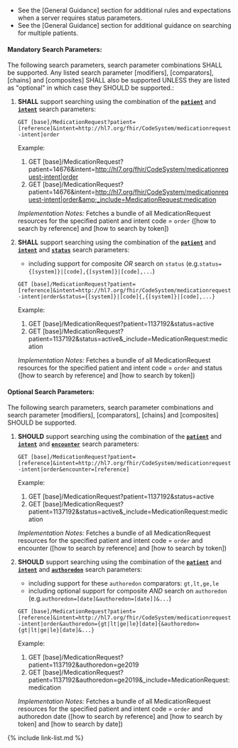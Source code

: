 
- See the [General Guidance] section for additional rules and expectations when a server requires status parameters.
- See the [General Guidance] section for additional guidance on searching for multiple patients.

#### Mandatory Search Parameters:

The following search parameters, search parameter combinations SHALL be supported.  Any listed search parameter [modifiers], [comparators], [chains] and [composites] SHALL also be supported UNLESS they are listed as "optional" in which case they SHOULD be supported.:

1. **SHALL** support searching using the combination of the **[`patient`](SearchParameter-us-core-medicationrequest-patient.html)** and **[`intent`](SearchParameter-us-core-medicationrequest-intent.html)** search parameters:

    `GET [base]/MedicationRequest?patient=[reference]&intent=http://hl7.org/fhir/CodeSystem/medicationrequest-intent|order`

    Example:
    
      1. GET [base]/MedicationRequest?patient=14676&amp;intent=http://hl7.org/fhir/CodeSystem/medicationrequest-intent|order
      1. GET [base]/MedicationRequest?patient=14676&amp;intent=http://hl7.org/fhir/CodeSystem/medicationrequest-intent|order&amp;_include=MedicationRequest:medication

    *Implementation Notes:* Fetches a bundle of all MedicationRequest resources for the specified patient and intent code = `order` ([how to search by reference] and [how to search by token])

1. **SHALL** support searching using the combination of the **[`patient`](SearchParameter-us-core-medicationrequest-patient.html)** and **[`intent`](SearchParameter-us-core-medicationrequest-intent.html)** and **[`status`](SearchParameter-us-core-medicationrequest-status.html)** search parameters:
    - including support for composite *OR* search on `status` (e.g.`status={[system]}|[code],{[system]}|[code],...`)

    `GET [base]/MedicationRequest?patient=[reference]&intent=http://hl7.org/fhir/CodeSystem/medicationrequest-intent|order&status={[system]}|[code]{,{[system]}|[code],...}`

    Example:
    
      1. GET [base]/MedicationRequest?patient=1137192&amp;status=active
      1. GET [base]/MedicationRequest?patient=1137192&amp;status=active&amp;_include=MedicationRequest:medication

    *Implementation Notes:* Fetches a bundle of all MedicationRequest resources for the specified patient and intent  code = `order` and status ([how to search by reference] and [how to search by token])


#### Optional Search Parameters:

The following search parameters, search parameter combinations and search parameter [modifiers], [comparators], [chains] and [composites] SHOULD be supported.

1. **SHOULD** support searching using the combination of the **[`patient`](SearchParameter-us-core-medicationrequest-patient.html)** and **[`intent`](SearchParameter-us-core-medicationrequest-intent.html)** and **[`encounter`](SearchParameter-us-core-medicationrequest-encounter.html)** search parameters:

    `GET [base]/MedicationRequest?patient=[reference]&intent=http://hl7.org/fhir/CodeSystem/medicationrequest-intent|order&encounter=[reference]`

    Example:
    
      1. GET [base]/MedicationRequest?patient=1137192&amp;status=active
      1. GET [base]/MedicationRequest?patient=1137192&amp;status=active&amp;_include=MedicationRequest:medication

    *Implementation Notes:* Fetches a bundle of all MedicationRequest resources for the specified patient and intent  code = `order` and encounter ([how to search by reference] and [how to search by token])

1. **SHOULD** support searching using the combination of the **[`patient`](SearchParameter-us-core-medicationrequest-patient.html)** and **[`intent`](SearchParameter-us-core-medicationrequest-intent.html)** and **[`authoredon`](SearchParameter-us-core-medicationrequest-authoredon.html)** search parameters:
    - including support for these `authoredon` comparators: `gt,lt,ge,le`
    - including optional support for composite *AND* search on `authoredon` (e.g.`authoredon=[date]&authoredon=[date]]&...`)

    `GET [base]/MedicationRequest?patient=[reference]&intent=http://hl7.org/fhir/CodeSystem/medicationrequest-intent|order&authoredon={gt|lt|ge|le}[date]{&authoredon={gt|lt|ge|le}[date]&...}`

    Example:
    
      1. GET [base]/MedicationRequest?patient=1137192&amp;authoredon=ge2019
      1. GET [base]/MedicationRequest?patient=1137192&amp;authoredon=ge2019&amp;_include=MedicationRequest:medication

    *Implementation Notes:* Fetches a bundle of all MedicationRequest resources for the specified patient and intent  code = `order` and authoredon date ([how to search by reference] and [how to search by token] and [how to search by date])

{% include link-list.md %}
